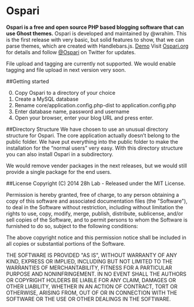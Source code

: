 Ospari
======
**Ospari is a free and open source PHP based blogging software that can use Ghost themes.**  Ospari is developed and maintained by @wrahim.
This is the first release with very basic, but solid features to show, that we can parse themes, which are created with Handlebars.js. <a href="http://blog.ospari.org">Demo</a> 
Visit <a href="http://www.ospari.org">Ospari.org</a> for details and follow <a href="https://twitter.com/Ospari">@Ospari</a> on Twitter for updates.

File upload and tagging are currently not supported. We would enable tagging and file upload in next version very soon. 

##Getting started

0. Copy Ospari to a directory of your choice
1. Create a MySQL database
2. Rename core/application.config.php-dist to application.config.php
3. Enter database name, password and username
4. Open your browser, enter your blog URL and press enter.   

##Directory Structure
We have chosen to use an unusual directory structure for Ospari. The core application actually doesn’t belong to the public folder. We have put everything into the public folder to make the installation for the “normal users” very easy. With this directory structure you can also install Ospari in a subdirectory. 

We would remove vender packages in the next releases, but we would still provide a single package for the end users.  


##License
Copyright (C) 2014 28h Lab - Released under the MIT License.

Permission is hereby granted, free of charge, to any person obtaining a copy
of this software and associated documentation files (the "Software"), to deal
in the Software without restriction, including without limitation the rights
to use, copy, modify, merge, publish, distribute, sublicense, and/or sell
copies of the Software, and to permit persons to whom the Software is
furnished to do so, subject to the following conditions:

The above copyright notice and this permission notice shall be included in
all copies or substantial portions of the Software.

THE SOFTWARE IS PROVIDED "AS IS", WITHOUT WARRANTY OF ANY KIND, EXPRESS OR
IMPLIED, INCLUDING BUT NOT LIMITED TO THE WARRANTIES OF MERCHANTABILITY,
FITNESS FOR A PARTICULAR PURPOSE AND NONINFRINGEMENT. IN NO EVENT SHALL THE
AUTHORS OR COPYRIGHT HOLDERS BE LIABLE FOR ANY CLAIM, DAMAGES OR OTHER
LIABILITY, WHETHER IN AN ACTION OF CONTRACT, TORT OR OTHERWISE, ARISING FROM,
OUT OF OR IN CONNECTION WITH THE SOFTWARE OR THE USE OR OTHER DEALINGS IN
THE SOFTWARE.
 
